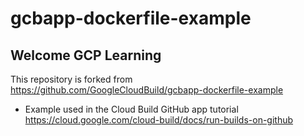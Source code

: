 # gcbapp-dockerfile-example

## Welcome GCP Learning

This repository is forked from https://github.com/GoogleCloudBuild/gcbapp-dockerfile-example

- Example used in the Cloud Build GitHub app tutorial https://cloud.google.com/cloud-build/docs/run-builds-on-github